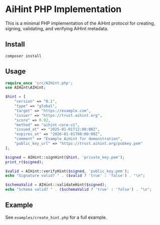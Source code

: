 # AiHint PHP Implementation

This is a minimal PHP implementation of the AiHint protocol for creating, signing, validating, and verifying AiHint metadata.

## Install

```
composer install
```

## Usage

```php
require_once 'src/AIHint.php';
use AIHint\AIHint;

$hint = [
    "version" => "0.1",
    "type" => "global",
    "target" => "https://example.com",
    "issuer" => "https://trust.aihint.org",
    "score" => 0.92,
    "method" => "aihint-core-v1",
    "issued_at" => "2025-01-01T12:00:00Z",
    "expires_at" => "2026-01-01T00:00:00Z",
    "comment" => "Example AiHint for demonstration",
    "public_key_url" => "https://trust.aihint.org/pubkey.pem"
];

$signed = AIHint::signHint($hint, 'private_key.pem');
print_r($signed);

$valid = AIHint::verifyHint($signed, 'public_key.pem');
echo "Signature valid? " . ($valid ? 'true' : 'false') . "\n";

$schemaValid = AIHint::validateHint($signed);
echo "Schema valid? " . ($schemaValid ? 'true' : 'false') . "\n";
```

## Example

See `examples/create_hint.php` for a full example.
